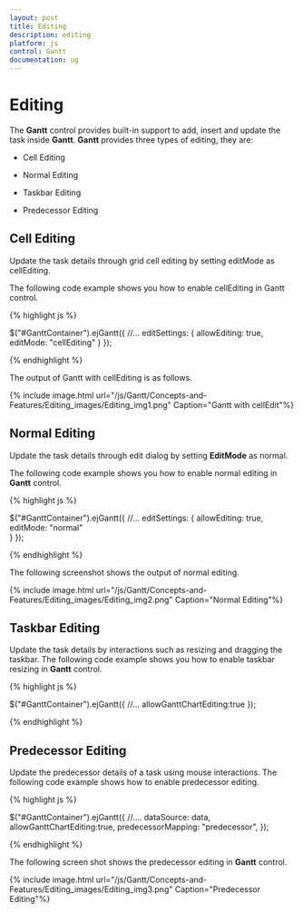 ```yaml
---
layout: post
title: Editing
description: editing
platform: js
control: Gantt
documentation: ug
---
```


# Editing

The **Gantt** control provides built-in support to add, insert and update the task inside **Gantt**. **Gantt** provides three types of editing, they are:

* Cell Editing

* Normal Editing

* Taskbar Editing

* Predecessor Editing

## Cell Editing

Update the task details through grid cell editing by setting editMode as cellEditing.

The following code example shows you how to enable cellEditing in Gantt control.

{% highlight js %}


$("#GanttContainer").ejGantt({
    //...
    editSettings: {
        allowEditing: true,
        editMode: "cellEditing"
    }
});


{% endhighlight %}



The output of Gantt with cellEditing is as follows.

{% include image.html url="/js/Gantt/Concepts-and-Features/Editing_images/Editing_img1.png" Caption="Gantt with cellEdit"%}

## Normal Editing

Update the task details through edit dialog by setting **EditMode** as normal.

The following code example shows you how to enable normal editing in **Gantt** control.

{% highlight js %}


$("#GanttContainer").ejGantt({
    //...
    editSettings: {
        allowEditing: true,
        editMode: "normal"   
 }
});


{% endhighlight %}



The following screenshot shows the output of normal editing.

{% include image.html url="/js/Gantt/Concepts-and-Features/Editing_images/Editing_img2.png" Caption="Normal Editing"%}

## Taskbar Editing

Update the task details by interactions such as resizing and dragging the taskbar. The following code example shows you how to enable taskbar resizing in **Gantt** control.

{% highlight js %}


$("#GanttContainer").ejGantt({
    //...
    allowGanttChartEditing:true
});


{% endhighlight %}

## Predecessor Editing

Update the predecessor details of a task using mouse interactions. The following code example shows how to enable predecessor editing.

{% highlight js %}


  $("#GanttContainer").ejGantt({
                //….
                dataSource: data,
                allowGanttChartEditing:true,
                predecessorMapping: "predecessor",
              });


{% endhighlight %}



The following screen shot shows the predecessor editing in **Gantt** control.

{% include image.html url="/js/Gantt/Concepts-and-Features/Editing_images/Editing_img3.png" Caption="Predecessor Editing"%}

